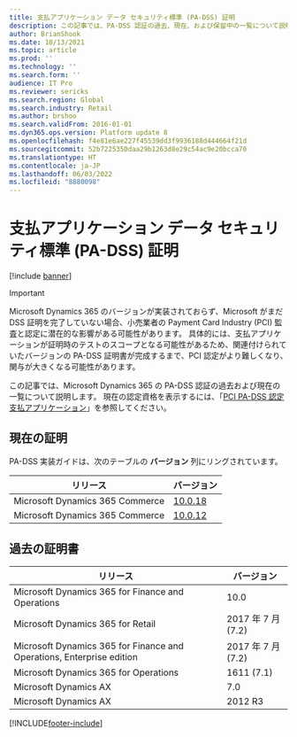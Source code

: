 ```yaml
---
title: 支払アプリケーション データ セキュリティ標準 (PA-DSS) 証明
description: この記事では、PA-DSS 認証の過去、現在、および保留中の一覧について説明します。
author: BrianShook
ms.date: 10/13/2021
ms.topic: article
ms.prod: ''
ms.technology: ''
ms.search.form: ''
audience: IT Pro
ms.reviewer: sericks
ms.search.region: Global
ms.search.industry: Retail
ms.author: brshoo
ms.search.validFrom: 2016-01-01
ms.dyn365.ops.version: Platform update 8
ms.openlocfilehash: f4e81e6ae227f45539dd3f9936188d444664f21d
ms.sourcegitcommit: 52b7225350daa29b1263d8e29c54ac9e20bcca70
ms.translationtype: HT
ms.contentlocale: ja-JP
ms.lasthandoff: 06/03/2022
ms.locfileid: "8880098"
---
```

# <a name="payment-application-data-security-standards-pa-dss-certification"></a>支払アプリケーション データ セキュリティ標準 (PA-DSS) 証明

[!include [banner](../includes/banner.md)]

> [!IMPORTANT]
> Microsoft Dynamics 365 のバージョンが実装されておらず、Microsoft がまだ DSS 証明を完了していない場合、小売業者の Payment Card Industry (PCI) 監査と認定に潜在的な影響がある可能性があります。 具体的には、支払アプリケーションが証明時のテストのスコープとなる可能性があるため、関連付けられていたバージョンの PA-DSS 証明書が完成するまで、PCI 認定がより難しくなり、関与が大きくなる可能性があります。

この記事では、Microsoft Dynamics 365 の PA-DSS 認証の過去および現在の一覧について説明します。 現在の認定資格を表示するには、「[PCI PA-DSS 認定支払アプリケーション](https://www.pcisecuritystandards.org/assessors_and_solutions/payment_applications)」を参照してください。

## <a name="current-certification"></a>現在の証明
PA-DSS 実装ガイドは、次のテーブルの **バージョン** 列にリングされています。

| リリース  | バージョン |
| ----------------------------|---------------------- | 
| Microsoft Dynamics 365 Commerce | [10.0.18](https://mbs2.microsoft.com/fileexchange/?fileID=e37f50d7-767b-47e2-a162-68dc88ee5a44) |
| Microsoft Dynamics 365 Commerce | [10.0.12](https://download.microsoft.com/download/f/8/3/f83fbcf3-dc8b-46f8-a552-939300cb39b6/PA-DSS%20Implementation%20Guide%20for%20Microsoft%20Dynamics%20365%20Commerce%2010.0.12.pdf)  |

## <a name="past-certification"></a>過去の証明書

| リリース | バージョン  | 
| ----------------------|-------- | 
| Microsoft Dynamics 365 for Finance and Operations | 10.0  |
| Microsoft Dynamics 365 for Retail | 2017 年 7 月 (7.2)  |
| Microsoft Dynamics 365 for Finance and Operations, Enterprise edition | 2017 年 7 月 (7.2) |
| Microsoft Dynamics 365 for Operations | 1611 (7.1)  |
| Microsoft Dynamics AX | 7.0     |
| Microsoft Dynamics AX | 2012 R3 |









[!INCLUDE[footer-include](../../includes/footer-banner.md)]
